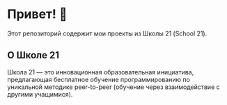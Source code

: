# Привет! 👋

Этот репозиторий содержит мои проекты из Школы 21 (School 21).

## О Школе 21

Школа 21 — это инновационная образовательная инициатива, предлагающая бесплатное обучение программированию по уникальной методике peer-to-peer (обучение через взаимодействие с другими учащимися).
